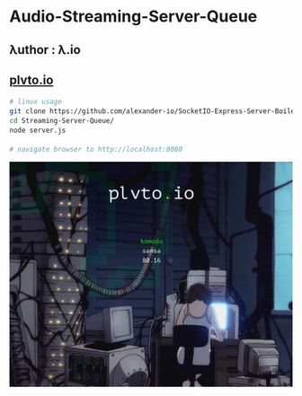# Audio-Streaming-Server-Queue
## λuthor : λ.io
## [plvto.io](http://www.plvto.io)

```bash
# linux usage
git clone https://github.com/alexander-io/SocketIO-Express-Server-Boiler-Plate.git
cd Streaming-Server-Queue/
node server.js

# navigate browser to http://localhost:8080
```
![plvto.io](plvto.png)
